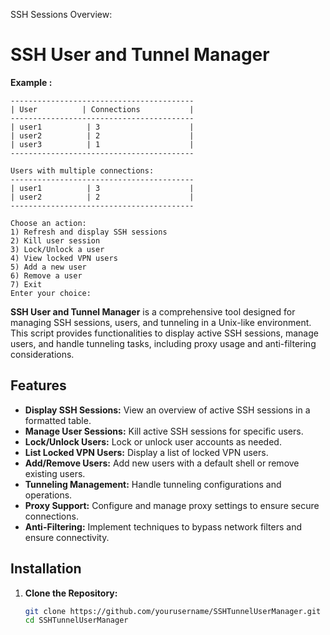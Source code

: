 SSH Sessions Overview:
# SSH User and Tunnel Manager
**Example :** 
```
-----------------------------------------
| User          | Connections           |
-----------------------------------------
| user1          | 3                    |
| user2          | 2                    |
| user3          | 1                    |
-----------------------------------------

Users with multiple connections:
-----------------------------------------
| user1          | 3                    |
| user2          | 2                    |
-----------------------------------------

Choose an action:
1) Refresh and display SSH sessions
2) Kill user session
3) Lock/Unlock a user
4) View locked VPN users
5) Add a new user
6) Remove a user
7) Exit
Enter your choice: 
```

**SSH User and Tunnel Manager** is a comprehensive tool designed for managing SSH sessions, users, and tunneling in a Unix-like environment. This script provides functionalities to display active SSH sessions, manage users, and handle tunneling tasks, including proxy usage and anti-filtering considerations.

## Features

- **Display SSH Sessions:** View an overview of active SSH sessions in a formatted table.
- **Manage User Sessions:** Kill active SSH sessions for specific users.
- **Lock/Unlock Users:** Lock or unlock user accounts as needed.
- **List Locked VPN Users:** Display a list of locked VPN users.
- **Add/Remove Users:** Add new users with a default shell or remove existing users.
- **Tunneling Management:** Handle tunneling configurations and operations.
- **Proxy Support:** Configure and manage proxy settings to ensure secure connections.
- **Anti-Filtering:** Implement techniques to bypass network filters and ensure connectivity.

## Installation

1. **Clone the Repository:**
   ```bash
   git clone https://github.com/yourusername/SSHTunnelUserManager.git
   cd SSHTunnelUserManager

